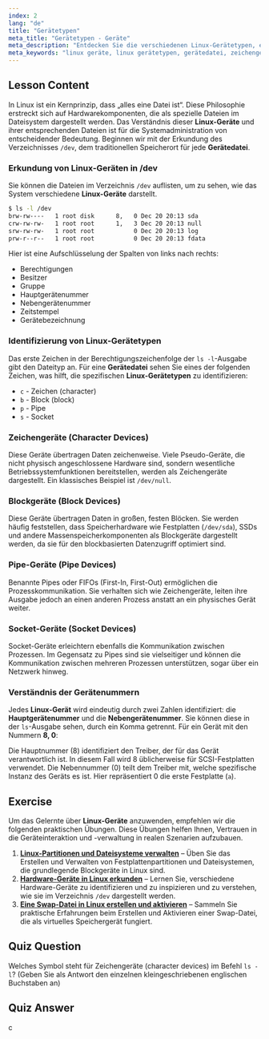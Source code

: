 ```yaml
---
index: 2
lang: "de"
title: "Gerätetypen"
meta_title: "Gerätetypen - Geräte"
meta_description: "Entdecken Sie die verschiedenen Linux-Gerätetypen, einschließlich Zeichen-, Block-, Pipe- und Socket-Geräte. Erfahren Sie, wie Linux Geräte verwaltet, wie Sie eine Gerätedatei mit `ls -l /dev` identifizieren und welche Rolle Haupt- und Neben-Gerätenummern spielen."
meta_keywords: "linux geräte, linux gerätetypen, gerätedatei, zeichengerät, blockgerät, haupt neben nummern, linux für geräte, /dev verzeichnis"
---
```


## Lesson Content

In Linux ist ein Kernprinzip, dass „alles eine Datei ist“. Diese Philosophie erstreckt sich auf Hardwarekomponenten, die als spezielle Dateien im Dateisystem dargestellt werden. Das Verständnis dieser **Linux-Geräte** und ihrer entsprechenden Dateien ist für die Systemadministration von entscheidender Bedeutung. Beginnen wir mit der Erkundung des Verzeichnisses `/dev`, dem traditionellen Speicherort für jede **Gerätedatei**.

### Erkundung von Linux-Geräten in /dev

Sie können die Dateien im Verzeichnis `/dev` auflisten, um zu sehen, wie das System verschiedene **Linux-Geräte** darstellt.

```bash
$ ls -l /dev
brw-rw----   1 root disk      8,   0 Dec 20 20:13 sda
crw-rw-rw-   1 root root      1,   3 Dec 20 20:13 null
srw-rw-rw-   1 root root           0 Dec 20 20:13 log
prw-r--r--   1 root root           0 Dec 20 20:13 fdata
```

Hier ist eine Aufschlüsselung der Spalten von links nach rechts:

- Berechtigungen
- Besitzer
- Gruppe
- Hauptgerätenummer
- Nebengerätenummer
- Zeitstempel
- Gerätebezeichnung

### Identifizierung von Linux-Gerätetypen

Das erste Zeichen in der Berechtigungszeichenfolge der `ls -l`-Ausgabe gibt den Dateityp an. Für eine **Gerätedatei** sehen Sie eines der folgenden Zeichen, was hilft, die spezifischen **Linux-Gerätetypen** zu identifizieren:

- `c` - Zeichen (character)
- `b` - Block (block)
- `p` - Pipe
- `s` - Socket

### Zeichengeräte (Character Devices)

Diese Geräte übertragen Daten zeichenweise. Viele Pseudo-Geräte, die nicht physisch angeschlossene Hardware sind, sondern wesentliche Betriebssystemfunktionen bereitstellen, werden als Zeichengeräte dargestellt. Ein klassisches Beispiel ist `/dev/null`.

### Blockgeräte (Block Devices)

Diese Geräte übertragen Daten in großen, festen Blöcken. Sie werden häufig feststellen, dass Speicherhardware wie Festplatten (`/dev/sda`), SSDs und andere Massenspeicherkomponenten als Blockgeräte dargestellt werden, da sie für den blockbasierten Datenzugriff optimiert sind.

### Pipe-Geräte (Pipe Devices)

Benannte Pipes oder FIFOs (First-In, First-Out) ermöglichen die Prozesskommunikation. Sie verhalten sich wie Zeichengeräte, leiten ihre Ausgabe jedoch an einen anderen Prozess anstatt an ein physisches Gerät weiter.

### Socket-Geräte (Socket Devices)

Socket-Geräte erleichtern ebenfalls die Kommunikation zwischen Prozessen. Im Gegensatz zu Pipes sind sie vielseitiger und können die Kommunikation zwischen mehreren Prozessen unterstützen, sogar über ein Netzwerk hinweg.

### Verständnis der Gerätenummern

Jedes **Linux-Gerät** wird eindeutig durch zwei Zahlen identifiziert: die **Hauptgerätenummer** und die **Nebengerätenummer**. Sie können diese in der `ls`-Ausgabe sehen, durch ein Komma getrennt. Für ein Gerät mit den Nummern **8, 0**:

Die Hauptnummer (8) identifiziert den Treiber, der für das Gerät verantwortlich ist. In diesem Fall wird 8 üblicherweise für SCSI-Festplatten verwendet. Die Nebennummer (0) teilt dem Treiber mit, welche spezifische Instanz des Geräts es ist. Hier repräsentiert 0 die erste Festplatte (`a`).

## Exercise

Um das Gelernte über **Linux-Geräte** anzuwenden, empfehlen wir die folgenden praktischen Übungen. Diese Übungen helfen Ihnen, Vertrauen in die Geräteinteraktion und -verwaltung in realen Szenarien aufzubauen.

1.  **[Linux-Partitionen und Dateisysteme verwalten](https://labex.io/de/labs/comptia-manage-linux-partitions-and-filesystems-590845)** – Üben Sie das Erstellen und Verwalten von Festplattenpartitionen und Dateisystemen, die grundlegende Blockgeräte in Linux sind.
2.  **[Hardware-Geräte in Linux erkunden](https://labex.io/de/labs/comptia-explore-hardware-devices-in-linux-590861)** – Lernen Sie, verschiedene Hardware-Geräte zu identifizieren und zu inspizieren und zu verstehen, wie sie im Verzeichnis `/dev` dargestellt werden.
3.  **[Eine Swap-Datei in Linux erstellen und aktivieren](https://labex.io/de/labs/comptia-create-and-activate-a-swap-file-in-linux-590858)** – Sammeln Sie praktische Erfahrungen beim Erstellen und Aktivieren einer Swap-Datei, die als virtuelles Speichergerät fungiert.

## Quiz Question

Welches Symbol steht für Zeichengeräte (character devices) im Befehl `ls -l`? (Geben Sie als Antwort den einzelnen kleingeschriebenen englischen Buchstaben an)

## Quiz Answer

c
